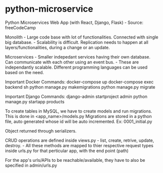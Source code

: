 # python-microservice
Python Microservices Web App (with React, Django, Flask) - Source: freeCodeCamp

Monolith
    - Large code base with lot of functionalities. Connected with single big database.
    - Scalability is difficult. Replication needs to happen at all layers/functionalities, during a change or an update.

Microservices 
    - Smaller indepedant services having their own database. Can communicate with each other using an event bus.
    - These are independantly scalable. Different programming languages can be used based on the need.

Important Docker Commands:
    docker-compose up
    docker-compose exec backend sh
    python manage.py makemigrations
    python manage.py migrate

Important Django Commands:
    django-admin startproject admin
    python manage.py startapp products

To create tables in MySQL, we have to create models and run migrations. This is done in <app_name>/models.py
Migrations are stored in a python file, auto generated whose id will be auto incremented. Ex: 0001_initial.py

Object returned through serializers.

CRUD operations are defined inside views.py
    - list, create, retrive, update, destroy.
    - All these methods are mapped to thier respective request types inside urls.py for that perticular app, with the end point (path)

For the app's urls/APIs to be reachable/available, they have to also be specified in admin/urls.py